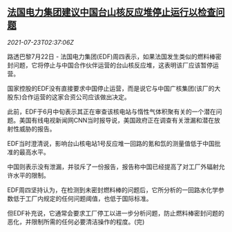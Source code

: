 <!--1627009263000-->
[法国电力集团建议中国台山核反应堆停止运行以检查问题](https://cn.reuters.com/article/france-edf-china-nuclear-plant-0723-idCNKBS2ET041)
------

<div><i>2021-07-23T02:37:06Z</i></div><p>路透巴黎7月22日 - 法国电力集团(EDF)周四表示，如果法国发生类似的燃料棒密封问题，它将停止与中国合作伙伴运营的台山核反应堆，这表明该厂应该暂停运营。</p><p>国家控股的EDF没有直接要求中国停止运营，而是说它与中国广核集团(该厂的大股东)合作运营的这家合资公司应该做出决定。</p><p>此前，EDF于6月中旬表示其正在审查该核电站与惰性气体积聚有关的一个潜在问题。美国有线电视新闻网CNN当时报导说，美国政府正在调查有关泄漏和潜在放射性威胁的报告。</p><p>EDF当时澄清说，影响台山核电站1号反应堆一回路的氪和氙的测量值低于中国批准的最高水平。</p><p>中国则表示没有泄漏，并驳斥了一份报告，报告称中国已经提高了对工厂外辐射允许水平的限制。</p><p>EDF周四坚持认为，在检测到未密封燃料棒的问题后，它所分析的一回路水化学参数低于工厂内规定的任何问题阈值，也低于国际标准。</p><p>但EDF补充说，它通常会要求工厂停工以进一步分析问题，防止燃料棒密封问题的恶化，并限制所需的任何必要清洁操作的程度。(完)</p>
